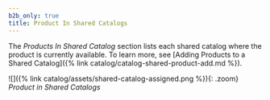 ```yaml
---
b2b_only: true
title: Product In Shared Catalogs
---
```


The _Products In Shared Catalog_ section lists each shared catalog where the product is currently available. To learn more, see [Adding Products to a Shared Catalog]({% link catalog/catalog-shared-product-add.md %}).

![]({% link catalog/assets/shared-catalog-assigned.png %}){: .zoom}
_Product in Shared Catalogs_
